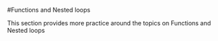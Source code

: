 #Functions and Nested loops

This section provides more practice around the topics on Functions and Nested loops

